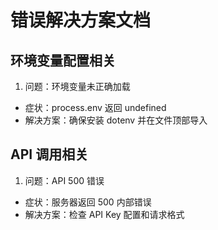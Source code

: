 # 错误解决方案文档

## 环境变量配置相关
1. 问题：环境变量未正确加载
- 症状：process.env 返回 undefined
- 解决方案：确保安装 dotenv 并在文件顶部导入

## API 调用相关
1. 问题：API 500 错误
- 症状：服务器返回 500 内部错误
- 解决方案：检查 API Key 配置和请求格式
